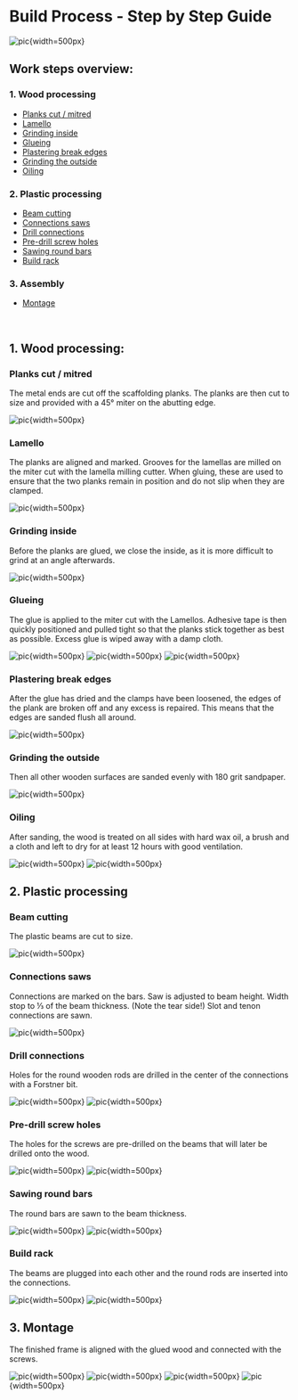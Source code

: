 <!--
SPDX-FileCopyrightText: regenholz <mail@regenholz.de>

SPDX-License-Identifier: CC-BY-NC-SA-4.0
-->

# Build Process - Step by Step Guide

![pic](res/assets/media/img/regenholz_precious-hocker_components.jpg){width=500px} 

## Work steps overview:

### 1. Wood processing
- [Planks cut / mitred](#planks-cut-mitred)
- [Lamello](#lamello)
- [Grinding inside](#innenseite-schleifen)
- [Glueing](#verleimen)
- [Plastering break edges](#verputzen-kanten-brechen)
- [Grinding the outside](#außenseite-schleifen)
- [Oiling](#ölen)

### 2. Plastic processing

- [Beam cutting](#balken-zuschnitt)
- [Connections saws](#verbindung-sägen)
- [Drill connections](#verbindungen-bohren)
- [Pre-drill screw holes](#schraubenlöcher-vorbohren)
- [Sawing round bars](#rundstäbe-sägen)
- [Build rack](#gestell-bauen)

### 3. Assembly
- [Montage](#montage)

<br/>

## 1. Wood processing:

### Planks cut / mitred
The metal ends are cut off the scaffolding planks. The planks are then cut to size and provided with a 45° miter on the abutting edge.

![pic](res/assets/media/img/regenholz_precious-hocker_02-gehrung.jpg){width=500px} 

### Lamello
The planks are aligned and marked. Grooves for the lamellas are milled on the miter cut with the lamella milling cutter. When gluing, these are used to ensure that the two planks remain in position and do not slip when they are clamped.

![pic](res/assets/media/img/regenholz_precious-hocker_03-lamello.jpg){width=500px} 

### Grinding inside
Before the planks are glued, we close the inside, as it is more difficult to grind at an angle afterwards.

![pic](res/assets/media/img/regenholz_precious-hocker_04-innenseite-schleifen.jpg){width=500px} 

### Glueing
The glue is applied to the miter cut with the Lamellos. Adhesive tape is then quickly positioned and pulled tight so that the planks stick together as best as possible. Excess glue is wiped away with a damp cloth.

![pic](res/assets/media/img/regenholz_precious-hocker_05-verleimen.jpg){width=500px}
![pic](res/assets/media/img/regenholz_precious-hocker_06-verleimen.jpg){width=500px}
![pic](res/assets/media/img/regenholz_precious-hocker_07-verleimen.jpg){width=500px}

### Plastering break edges 
After the glue has dried and the clamps have been loosened, the edges of the plank are broken off and any excess is repaired. This means that the edges are sanded flush all around.

![pic](res/assets/media/img/regenholz_precious-hocker_08-kantenbrechen.jpg){width=500px}

### Grinding the outside
Then all other wooden surfaces are sanded evenly with 180 grit sandpaper.

![pic](res/assets/media/img/regenholz_precious-hocker_09-aussenseite-schleifen.jpg){width=500px}

### Oiling
After sanding, the wood is treated on all sides with hard wax oil, a brush and a cloth and left to dry for at least 12 hours with good ventilation.

![pic](res/assets/media/img/regenholz_precious-hocker_10-oelen.jpg){width=500px}
![pic](res/assets/media/img/regenholz_precious-hocker_11-oelen.jpg){width=500px}

## 2. Plastic processing

### Beam cutting
The plastic beams are cut to size.

![pic](res/assets/media/img/regenholz_precious-hocker_12-zuschnitt-plastikbalken.jpg){width=500px}

### Connections saws
Connections are marked on the bars. Saw is adjusted to beam height. Width stop to ⅓ of the beam thickness. (Note the tear side!) Slot and tenon connections are sawn.

![pic](res/assets/media/img/regenholz_precious-hocker_13-verbindungen-saegen.jpg){width=500px}

### Drill connections
Holes for the round wooden rods are drilled in the center of the connections with a Forstner bit.

![pic](res/assets/media/img/regenholz_precious-hocker_14-verbindungen-bohren.jpg){width=500px}
![pic](res/assets/media/img/regenholz_precious-hocker_15-verbindungen-bohren.jpg){width=500px}

### Pre-drill screw holes
The holes for the screws are pre-drilled on the beams that will later be drilled onto the wood.

![pic](res/assets/media/img/regenholz_precious-hocker_16-schraubloecher-vorbohren.jpg){width=500px}
![pic](res/assets/media/img/regenholz_precious-hocker_17-schraubloecher-vorbohren.jpg){width=500px}

### Sawing round bars
The round bars are sawn to the beam thickness.

![pic](res/assets/media/img/regenholz_precious-hocker_18-rundstaebe-saegen.jpg){width=500px}
![pic](res/assets/media/img/regenholz_precious-hocker_19-rundstaebe-saegen.jpg){width=500px}

### Build rack
The beams are plugged into each other and the round rods are inserted into the connections.

![pic](res/assets/media/img/regenholz_precious-hocker_20-gestell-bauen.jpg){width=500px}
![pic](res/assets/media/img/regenholz_precious-hocker_21-gestell-bauen.jpg){width=500px}

## 3. Montage
The finished frame is aligned with the glued wood and connected with the screws. 

![pic](res/assets/media/img/regenholz_precious-hocker_22-zusammenbau.jpg){width=500px}
![pic](res/assets/media/img/regenholz_precious-hocker_23-zusammenbau.jpg){width=500px}
![pic](res/assets/media/img/regenholz_precious-hocker_24-zusammenbau.jpg){width=500px}
![pic](res/assets/media/img/regenholz_precious-hocker_25-zusammenbau.jpg){width=500px}




